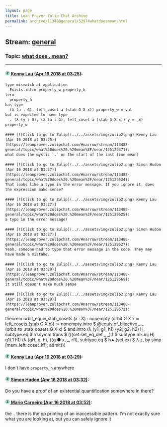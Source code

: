 ```yaml
---
layout: page
title: Lean Prover Zulip Chat Archive 
permalink: archive/113488general/52974whatdoesmean.html
---
```


## Stream: [general](index.html)
### Topic: [what does . mean?](52974whatdoesmean.html)

---

#### [![Click to go to Zulip](../../assets/img/zulip2.png) Kenny Lau (Apr 16 2018 at 03:25)](https://leanprover.zulipchat.com/#narrow/stream/113488-general/topic/what%20does%20.%20mean%3F/near/125129469):
```
type mismatch at application
  Exists.intro property_w property_h
term
  property_h
has type
  (λ (a : G), left_coset a (stab G X x)) property_w = val
but is expected to have type
  . (λ (y : G), (λ (a : G), left_coset a (stab G X x)) y = _x) property_w

#### [![Click to go to Zulip](../../assets/img/zulip2.png) Kenny Lau (Apr 16 2018 at 03:25)](https://leanprover.zulipchat.com/#narrow/stream/113488-general/topic/what%20does%20.%20mean%3F/near/125129471):
what does the mystic `.` on the start of the last line mean?

#### [![Click to go to Zulip](../../assets/img/zulip2.png) Simon Hudon (Apr 16 2018 at 03:27)](https://leanprover.zulipchat.com/#narrow/stream/113488-general/topic/what%20does%20.%20mean%3F/near/125129524):
That looks like a typo in the error message. If you ignore it, does the expression make sense?

#### [![Click to go to Zulip](../../assets/img/zulip2.png) Kenny Lau (Apr 16 2018 at 03:27)](https://leanprover.zulipchat.com/#narrow/stream/113488-general/topic/what%20does%20.%20mean%3F/near/125129525):
a typo in the error message?

#### [![Click to go to Zulip](../../assets/img/zulip2.png) Simon Hudon (Apr 16 2018 at 03:27)](https://leanprover.zulipchat.com/#narrow/stream/113488-general/topic/what%20does%20.%20mean%3F/near/125129527):
Yeah, someone had to type that error message in the code. They may have made a mistake.

#### [![Click to go to Zulip](../../assets/img/zulip2.png) Kenny Lau (Apr 16 2018 at 03:29)](https://leanprover.zulipchat.com/#narrow/stream/113488-general/topic/what%20does%20.%20mean%3F/near/125129569):
it still doesn't make much sense

#### [![Click to go to Zulip](../../assets/img/zulip2.png) Kenny Lau (Apr 16 2018 at 03:29)](https://leanprover.zulipchat.com/#narrow/stream/113488-general/topic/what%20does%20.%20mean%3F/near/125129572):
```
theorem orbit_equiv_stab_cosets (x : X) : nonempty (orbit G X x ≃ left_cosets (stab G X x)) :=
nonempty.intro $
@equiv.of_bijective _ _ (orbit_to_stab_cosets G X x) $
and.intro
  (λ ⟨y1, g1, h1⟩ ⟨y2, g2, h2⟩ H, subtype.eq $ h1.symm.trans $ (((set.set_eq_def _ _).1 $ subtype.mk.inj H) g1).1 h1)
  (λ ⟨gH, g, h⟩, ⟨⟨g ● x, _, rfl⟩, subtype.eq $ h ▸ (set.ext $ λ z, by simp [mem_left_coset_iff]; admit)⟩)

#### [![Click to go to Zulip](../../assets/img/zulip2.png) Kenny Lau (Apr 16 2018 at 03:29)](https://leanprover.zulipchat.com/#narrow/stream/113488-general/topic/what%20does%20.%20mean%3F/near/125129573):
I don't have `property_h` anywhere

#### [![Click to go to Zulip](../../assets/img/zulip2.png) Simon Hudon (Apr 16 2018 at 03:32)](https://leanprover.zulipchat.com/#narrow/stream/113488-general/topic/what%20does%20.%20mean%3F/near/125129674):
Do you have a proof of an existential quantification somewhere in there?

#### [![Click to go to Zulip](../../assets/img/zulip2.png) Mario Carneiro (Apr 16 2018 at 03:52)](https://leanprover.zulipchat.com/#narrow/stream/113488-general/topic/what%20does%20.%20mean%3F/near/125130200):
the `.` there is the pp printing of an inaccessible pattern. I'm not exactly sure what you are looking at, but you can safely ignore it

